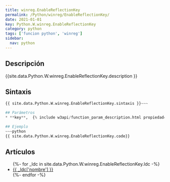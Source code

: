 ```yaml
---
title: winreg.EnableReflectionKey
permalink: /Python/winreg/EnableReflectionKey/
date: 2021-01-01
key: Python.W.winreg.EnableReflectionKey
category: python
tags: ['funcion python', 'winreg']
sidebar: 
  nav: python
---
```


## Descripción
{{site.data.Python.W.winreg.EnableReflectionKey.description }}

## Sintaxis
~~~python
{{ site.data.Python.W.winreg.EnableReflectionKey.sintaxis }}~~~

## Parámetros
* **key**,  {% include w3api/function_param_description.html propiedad=site.data.Python.W.winreg.EnableReflectionKey valor="key" %}

## Ejemplo
~~~python
{{ site.data.Python.W.winreg.EnableReflectionKey.code}}
~~~

## Artículos
<ul>
{%- for _ldc in site.data.Python.W.winreg.EnableReflectionKey.ldc -%}
   <li>
       <a href="{{_ldc['url'] }}">{{ _ldc['nombre'] }}</a>
   </li>
{%- endfor -%}
</ul>
